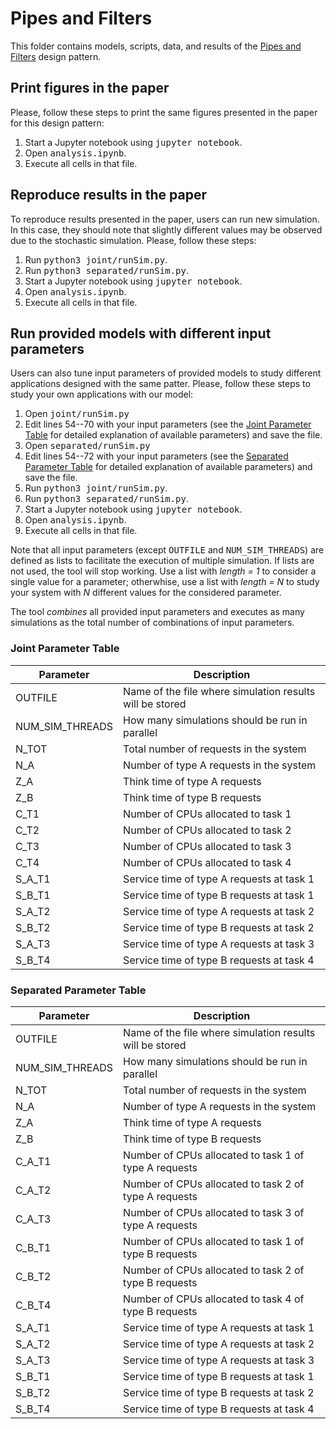 # Pipes and Filters

This folder contains models, scripts, data, and results of the [Pipes and Filters](https://learn.microsoft.com/en-us/azure/architecture/patterns/pipes-and-filters) design pattern.


## Print figures in the paper
Please, follow these steps to print the same figures presented in the paper for this design pattern:
1. Start a Jupyter notebook using <tt>jupyter notebook</tt>.
2. Open <tt>analysis.ipynb</tt>.
3. Execute all cells in that file.


## Reproduce results in the paper
To reproduce results presented in the paper, users can run new simulation. In this case, they should note that slightly different values may be observed due to the stochastic simulation. Please, follow these steps:
1. Run <tt>python3 joint/runSim.py</tt>.
2. Run <tt>python3 separated/runSim.py</tt>.
3. Start a Jupyter notebook using <tt>jupyter notebook</tt>.
4. Open <tt>analysis.ipynb</tt>.
5. Execute all cells in that file.


## Run provided models with different input parameters
Users can also tune input parameters of provided models to study different applications designed with the same patter.
Please, follow these steps to study your own applications with our model:
1. Open <tt>joint/runSim.py</tt>
2. Edit lines 54--70 with your input parameters (see the [Joint Parameter Table](#joint-parameter-table) for detailed explanation of available parameters) and save the file.
3. Open <tt>separated/runSim.py</tt>
4. Edit lines 54--72 with your input parameters (see the [Separated Parameter Table](#separated-parameter-table) for detailed explanation of available parameters) and save the file.
5. Run <tt>python3 joint/runSim.py</tt>.
6. Run <tt>python3 separated/runSim.py</tt>.
7. Start a Jupyter notebook using <tt>jupyter notebook</tt>.
8. Open <tt>analysis.ipynb</tt>.
9. Execute all cells in that file.

Note that all input parameters (except <tt>OUTFILE</tt> and <tt>NUM\_SIM\_THREADS</tt>) are defined as lists to facilitate the execution of multiple simulation. If lists are not used, the tool will stop working. Use a list with *length = 1* to consider a single value for a parameter; otherwhise, use a list with *length = N* to study your system with *N* different values for the considered parameter. 

The tool *combines* all provided input parameters and executes as many simulations as the total number of combinations of input parameters.


### Joint Parameter Table

| Parameter | Description |
| --- | --- |
| OUTFILE | Name of the file where simulation results will be stored |
| NUM\_SIM\_THREADS | How many simulations should be run in parallel |
| N\_TOT | Total number of requests in the system |
| N\_A | Number of type A requests in the system |
| Z\_A | Think time of type A requests |
| Z\_B | Think time of type B requests |
| C\_T1 | Number of CPUs allocated to task 1 |
| C\_T2 | Number of CPUs allocated to task 2 |
| C\_T3 | Number of CPUs allocated to task 3 |
| C\_T4 | Number of CPUs allocated to task 4 |
| S\_A\_T1 | Service time of type A requests at task 1 |
| S\_B\_T1 | Service time of type B requests at task 1 |
| S\_A\_T2 | Service time of type A requests at task 2 |
| S\_B\_T2 | Service time of type B requests at task 2 |
| S\_A\_T3 | Service time of type A requests at task 3 |
| S\_B\_T4 | Service time of type B requests at task 4 |


### Separated Parameter Table

| Parameter | Description |
| --- | --- |
| OUTFILE | Name of the file where simulation results will be stored |
| NUM\_SIM\_THREADS | How many simulations should be run in parallel |
| N\_TOT | Total number of requests in the system |
| N\_A | Number of type A requests in the system |
| Z\_A | Think time of type A requests |
| Z\_B | Think time of type B requests |
| C\_A\_T1 | Number of CPUs allocated to task 1 of type A requests |
| C\_A\_T2 | Number of CPUs allocated to task 2 of type A requests |
| C\_A\_T3 | Number of CPUs allocated to task 3 of type A requests |
| C\_B\_T1 | Number of CPUs allocated to task 1 of type B requests |
| C\_B\_T2 | Number of CPUs allocated to task 2 of type B requests |
| C\_B\_T4 | Number of CPUs allocated to task 4 of type B requests |
| S\_A\_T1 | Service time of type A requests at task 1 |
| S\_A\_T2 | Service time of type A requests at task 2 |
| S\_A\_T3 | Service time of type A requests at task 3 |
| S\_B\_T1 | Service time of type B requests at task 1 |
| S\_B\_T2 | Service time of type B requests at task 2 |
| S\_B\_T4 | Service time of type B requests at task 4 |
